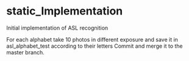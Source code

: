 # static_Implementation
Initial implementation of ASL recognition


For each alphabet take 10 photos in different exposure and save it in asl_alphabet_test according to their letters
Commit and merge it to the master branch.

